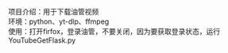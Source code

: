 项目介绍：用于下载油管视频                                                                                                                                                                 
环境：python、yt-dlp、ffmpeg                                                                                                                                                                       
使用：打开firfox，登录油管，不要关闭，因为要获取登录状态，运行YouTubeGetFlask.py                                                                                                                            

